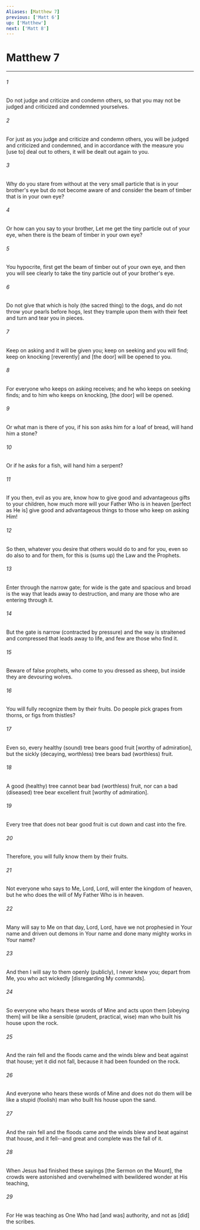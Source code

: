 ```yaml
---
Aliases: [Matthew 7]
previous: ['Matt 6']
up: ['Matthew']
next: ['Matt 8']
---
```

# Matthew 7

***


###### 1 


Do not judge and criticize and condemn others, so that you may not be judged and criticized and condemned yourselves. 


###### 2 


For just as you judge and criticize and condemn others, you will be judged and criticized and condemned, and in accordance with the measure you [use to] deal out to others, it will be dealt out again to you. 


###### 3 


Why do you stare from without at the very small particle that is in your brother's eye but do not become aware of and consider the beam of timber that is in your own eye? 


###### 4 


Or how can you say to your brother, Let me get the tiny particle out of your eye, when there is the beam of timber in your own eye? 


###### 5 


You hypocrite, first get the beam of timber out of your own eye, and then you will see clearly to take the tiny particle out of your brother's eye. 


###### 6 


Do not give that which is holy (the sacred thing) to the dogs, and do not throw your pearls before hogs, lest they trample upon them with their feet and turn and tear you in pieces. 


###### 7 


Keep on asking and it will be given you;  keep on seeking and you will find; keep on knocking [reverently] and [the door] will be opened to you. 


###### 8 


For everyone who keeps on asking receives; and he who keeps on seeking finds; and to him who keeps on knocking, [the door] will be opened. 


###### 9 


Or what man is there of you, if his son asks him for a loaf of bread, will hand him a stone? 


###### 10 


Or if he asks for a fish, will hand him a serpent? 


###### 11 


If you then, evil as you are, know how to give good and advantageous gifts to your children, how much more will your Father Who is in heaven [perfect as He is] give good and advantageous things to those who keep on asking Him! 


###### 12 


So then, whatever you desire that others would do to and for you, even so do also to and for them, for this is (sums up) the Law and the Prophets. 


###### 13 


Enter through the narrow gate; for wide is the gate and spacious and broad is the way that leads away to destruction, and many are those who are entering through it. 


###### 14 


But the gate is narrow (contracted by pressure) and the way is straitened and compressed that leads away to life, and few are those who find it. 


###### 15 


Beware of false prophets, who come to you dressed as sheep, but inside they are devouring wolves. 


###### 16 


You will fully recognize them by their fruits. Do people pick grapes from thorns, or figs from thistles? 


###### 17 


Even so, every healthy (sound) tree bears good fruit [worthy of admiration], but the sickly (decaying, worthless) tree bears bad (worthless) fruit. 


###### 18 


A good (healthy) tree cannot bear bad (worthless) fruit, nor can a bad (diseased) tree bear excellent fruit [worthy of admiration]. 


###### 19 


Every tree that does not bear good fruit is cut down and cast into the fire. 


###### 20 


Therefore, you will fully know them by their fruits. 


###### 21 


Not everyone who says to Me, Lord, Lord, will enter the kingdom of heaven, but he who does the will of My Father Who is in heaven. 


###### 22 


Many will say to Me on that day, Lord, Lord, have we not prophesied in Your name and driven out demons in Your name and done many mighty works in Your name? 


###### 23 


And then I will say to them openly (publicly), I never knew you; depart from Me, you who act wickedly [disregarding My commands]. 


###### 24 


So everyone who hears these words of Mine and acts upon them [obeying them] will be like a sensible (prudent, practical, wise) man who built his house upon the rock. 


###### 25 


And the rain fell and the floods came and the winds blew and beat against that house; yet it did not fall, because it had been founded on the rock. 


###### 26 


And everyone who hears these words of Mine and does not do them will be like a stupid (foolish) man who built his house upon the sand. 


###### 27 


And the rain fell and the floods came and the winds blew and beat against that house, and it fell--and great and complete was the fall of it. 


###### 28 


When Jesus had finished these sayings [the Sermon on the Mount], the crowds were astonished and overwhelmed with bewildered wonder at His teaching, 


###### 29 


For He was teaching as One Who had [and was] authority, and not as [did] the scribes.
